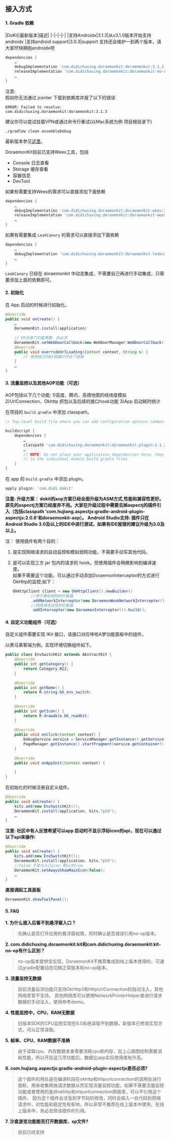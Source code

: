 ## 接入方式

#### 1. Gradle 依赖

|DoKit|最新版本|描述|
|-|-|-|-|
|支持Androidx|3.1.3|从v3.1.0版本开始支持androidx
|支持android support|3.0.3|support 支持还会维护一到两个版本，请大家尽快拥抱androidx吧


```groovy
dependencies {
    …
    debugImplementation 'com.didichuxing.doraemonkit:doraemonkit:3.1.3'
    releaseImplementation 'com.didichuxing.doraemonkit:doraemonkit-no-op:3.1.3'
    …
}
```
注意:  
 假如你无法通过 jcenter 下载到依赖库并报了以下的错误 

```
ERROR: Failed to resolve: com.didichuxing.doraemonkit:doraemonkit:3.1.3
```

建议你可以尝试挂载VPN或通过命令行重试(以Mac系统为例 项目根目录下)

```
./gradlew clean assembleDebug
```


最新版本参见[这里](android-ReleaseNotes.md)。

DoraemonKit目前已支持Weex工具，包括

* Console 日志查看
* Storage 缓存查看
* 容器信息
* DevTool

如果有需要支持Weex的需求可以直接添加下面依赖

```groovy
dependencies {
    …
    debugImplementation 'com.didichuxing.doraemonkit:doraemonkit-weex:3.1.3'
    releaseImplementation 'com.didichuxing.doraemonkit:doraemonkit-weex-no-op:3.1.3'
    …
}
```

如果有需要集成 `LeakCanary` 的需求可以直接添加下面依赖

```groovy
dependencies {
    …
    debugImplementation 'com.didichuxing.doraemonkit:doraemonkit-leakcanary:3.1.3'
    …
}
```
`LeakCanary` 已经在 doraemonkit 中动态集成，不需要自己再进行手动集成，只需要添加上面的依赖即可。


#### 2. 初始化

在 App 启动的时候进行初始化。

```Java
@Override
public void onCreate() {
    …
    DoraemonKit.install(application)
     
    // H5任意门功能需要，非必须
    DoraemonKit.setWebDoorCallback(new WebDoorManager.WebDoorCallback() {
    @Override
    public void overrideUrlLoading(Context context, String s) {
        // 使用自己的H5容器打开这个链接
    }
    …
} 
```


#### 3. 流量监控以及其他AOP功能（可选）
AOP包括以下几个功能:
1)百度、腾讯、高德地图的经纬度模拟
2)UrlConnection、Okhttp 抓包以及后续的接口hook功能
3)App 启动耗时统计

在项目的 `build.gradle` 中添加 classpath。

```groovy
// Top-level build file where you can add configuration options common to all sub-projects/modules.

buildscript {
    dependencies {
        …
        classpath 'com.didichuxing.doraemonkit:doraemonkit-plugin:3.1.3'
        …
        // NOTE: Do not place your application dependencies here; they belong
        // in the individual module build.gradle files
    }
}
```

在 app 的 `build.gradle` 中添加 plugin。

```groovy
apply plugin: 'com.didi.dokit'

```

**注意:
升级方案：
dokit的aop方案已经全面升级为ASM方式,性能和兼容性更好。原先的aspectj方案已经废弃不用。大家在升级过程中需要去掉aspectj的插件引入（包括classpath 'com.hujiang.aspectjx:gradle-android-plugin-aspectjx:2.0.8'和doraemonkit-aop）。
Android Studio支持:
插件只在Android Studio 3.0及以上的IDE中进行测试，如果有IDE报错的建议升级为3.0及以上。**

注：
使用插件有两个目的：  
1. 是实现网络请求的自动监控和模拟弱网功能，不需要手动写其他代码。  
2. 是可以实现三方 jar 包内的请求的 hook。但使用插件会稍微影响到编译速度。  
   如果不需要这个功能，可以通过手动添加DoraemonInterceptor的方式进行OkHttp的监控,如下：

    ```Java
    OkHttpClient client = new OkHttpClient().newBuilder()
            //用于模拟弱网的拦截器
            .addNetworkInterceptor(new DoraemonWeakNetworkInterceptor())
            //网络请求监控的拦截器
            .addInterceptor(new DoraemonInterceptor()).build();
    ```


#### 4. 自定义功能组件（可选）

自定义组件需要实现 IKit 接口，该接口对应哆啦A梦功能面板中的组件。

以黑马乘客端为例，实现环境切换组件如下。

```Java
public class EnvSwitchKit extends AbstractKit {
    @Override
    public int getCategory() {
        return Category.BIZ;
    }
 
    @Override
    public int getName() {
        return R.string.bh_env_switch;
    }
 
    @Override
    public int getIcon() {
        return R.drawable.bh_roadbit;
    }
 
    @Override
    public void onClick(Context context) {
        DebugService service = ServiceManager.getInstance().getService(context, DebugService.class);
        PageManager.getInstance().startFragment(service.getContainer(), EnvSwitchFragment.class);
    }
 
    @Override
    public void onAppInit(Context context) {
    
    }
}
```

在初始化的时候注册自定义组件。

```Java
@Override
public void onCreate() {
    kits.add(new EnvSwitchKit());
    DoraemonKit.install(application, kits,"pId");
    …
}
```
**注意:
社区中有人反馈希望可以app 启动时不显示浮标icon的api，现在可以通过以下api来操作:**

```Java
@Override
public void onCreate() {
    kits.add(new EnvSwitchKit());
    DoraemonKit.install(application, kits,"pId");
    //false:不显示入口icon 默认为true
    DoraemonKit.setAwaysShowMainIcon(false);
    …
}
```
**直接调起工具面板**

```Java
DoraemonKit.showToolPanel();
```

#### 5. FAQ

**1. 为什么接入后看不到悬浮窗入口？**

> 先确认是否打开应用的悬浮窗权限，同时确认是否错误引用no-op版本。

**2. com.didichuxing.doraemonkit:kit和com.didichuxing.doraemonkit:kit-no-op有什么区别？**

> no-op版本提供空实现，DoraemonKit不推荐集成到线上版本使用的，可通过gradle配置动态切换正常版本和no-op版本。

**3. 流量监控无数据**

> 目前流量监测功能只支持OkHttp3和HttpUrlConnection的自动注入，其他网络库暂不支持。
> 其他网络库可以使用NetworkPrinterHelper类进行请求数据的手动注入，使用参考demo。

**4. 性能监控中，CPU、RAM无数据**

> 旧版本SDK的CPU监控实现在8.0系统读取不到数据。新版本已修改实现方式，可以正常读取。

**5. 帧率、CPU、RAM数据不准确**

> 由于读取cpu、内存数据本身需要消耗cpu和内存，加上心跳图绘制需要消耗性能，所以开启这几项功能后，数据比app实际使用值有升高。

**6. com.hujiang.aspectjx:gradle-android-plugin-aspectjx是否必须?**

> 这个插件的用处是在编译阶段在okhttp和httpurlconnection的调用处进行插桩，用来收集网络请求数据从而实现流量监控功能，如果不需要流量监控功能或者使用的是非okhttp和httpurlconnection网络库，可以不引用这个插件。
> 因为这个插件会涉及到字节码的修改，同时会插入一些代码到网络请求中，对性能和稳定性有影响，所以非常不推荐在线上版本中使用。在线上版本中，务必去除该插件的引用。

**7. 沙盒游览功能能否打开数据库、sp文件?**

> 目前已经支持